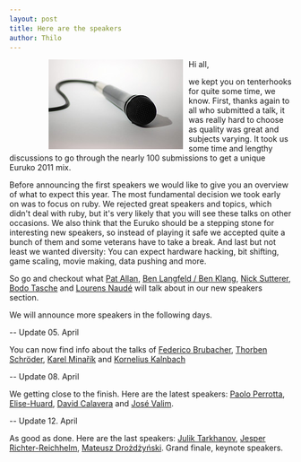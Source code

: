 ```yaml
---
layout: post
title: Here are the speakers
author: Thilo
---
```


<img src="/images/micro.jpg" style="float:left; margin-left:70px; margin-right: 10px" alt="by visual.dichotomy">

Hi all,

we kept you on tenterhooks for quite some time, we know. First, thanks again to all who submitted a talk, it was really hard to choose as quality was great and subjects varying. It took us some time and lengthy discussions to go through the nearly 100 submissions to get a unique Euruko 2011 mix. 

Before announcing the first speakers we would like to give you an overview of what to expect this year. The most fundamental decision we took early on was to focus on ruby. We rejected great speakers and topics, which didn't deal with ruby, but it's very likely that you will see these talks on other occasions. We also think that the Euruko should be a stepping stone for interesting new speakers, so instead of playing it safe we accepted quite a bunch of them and some veterans have to take a break. And last but not least we wanted diversity: You can expect hardware hacking, bit shifting, game scaling, movie making, data pushing and more.


So go and checkout what [Pat Allan](/speakers.html#Pat-Allan), [Ben Langfeld / Ben Klang](/speakers.html#Ben-Langfeld), [Nick Sutterer](/speakers.html#Nick-Sutterer), [Bodo Tasche](/speakers.html#Bodo-Tasche) and [Lourens Naudé](/speakers.html#Lourens-Naude) will talk about in our new speakers section. 

We will announce more speakers in the following days.

-- Update 05. April

You can now find info about the talks of [Federico Brubacher](/speakers.html#Federico-Brubacher), [Thorben Schröder](/speakers.html#Thorben-Schroeder), [Karel Minařík](/speakers.html#Karel-Minarik) and [Kornelius Kalnbach](/speakers.html#Kornelius-Kalnbach)

-- Update 08. April

We getting close to the finish. Here are the latest speakers:
[Paolo Perrotta](/speakers.html#Paolo-Perrotta), 
[Elise-Huard](/speakers.html#Elise-Huard), [David Calavera](/speakers.html#David-Calavera) and [José Valim](/speakers.html#Jose-Valim).

-- Update 12. April

As good as done. Here are the last speakers:
[Julik Tarkhanov](/speakers.html#Julik-Tarkhanov), [Jesper Richter-Reichhelm](/speakers.html#Jesper-Richter-Reichhelm), [Mateusz Drożdżyński](/speakers.html#Mateusz-Drozdzynski). Grand finale, keynote speakers. 
